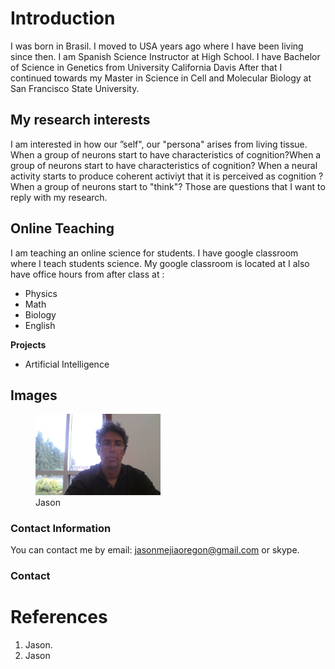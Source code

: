 # Introduction
I was born in Brasil.
I moved to USA years ago where I have been living since then.
I am Spanish Science Instructor at High School. 
I have Bachelor of Science in Genetics from University California Davis
After that I continued towards my Master in Science in Cell and Molecular Biology at San Francisco State 
University.

## My research interests
I am interested in how our ”self", our "persona" arises from living tissue. 
When a group of neurons start to have characteristics of cognition?When a group of neurons start to have characteristics of cognition?
When a neural activity starts to produce coherent activiyt that it is perceived as cognition ?
When a group of neurons start to "think"?
Those are questions that I want to reply with my research. 

## Online Teaching
I am teaching an online science for students. I have google classroom where I teach students science. My google classroom is located at 
I also have office hours from after class at :

- Physics
- Math
- Biology
- English


**Projects** 
- Artificial Intelligence



## Images


<figure>
<img src="images-github/jason-github-small.jpg" width="200" />
<figcaption>Jason</figcaption> </figure>



### Contact Information

You can contact me by email: [jasonmejiaoregon@gmail.com](jasonmejiaoregon@gmail.com) or skype.

### Contact


# References

1. Jason.
2. Jason
